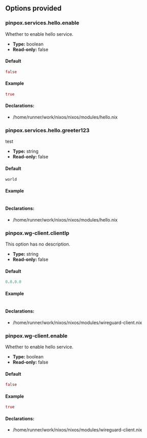 ## Options provided

### pinpox.services.hello.enable
Whether to enable hello service.
- **Type:** boolean
- **Read-only:** false

#### Default
```nix
false
```

#### Example
```nix
true
```

#### Declarations:
- /home/runner/work/nixos/nixos/modules/hello.nix
### pinpox.services.hello.greeter123
test
- **Type:** string
- **Read-only:** false

#### Default
```nix
world
```

#### Example
```nix

```

#### Declarations:
- /home/runner/work/nixos/nixos/modules/hello.nix
### pinpox.wg-client.clientIp
This option has no description.
- **Type:** string
- **Read-only:** false

#### Default
```nix
0.0.0.0
```

#### Example
```nix

```

#### Declarations:
- /home/runner/work/nixos/nixos/modules/wireguard-client.nix
### pinpox.wg-client.enable
Whether to enable hello service.
- **Type:** boolean
- **Read-only:** false

#### Default
```nix
false
```

#### Example
```nix
true
```

#### Declarations:
- /home/runner/work/nixos/nixos/modules/wireguard-client.nix
